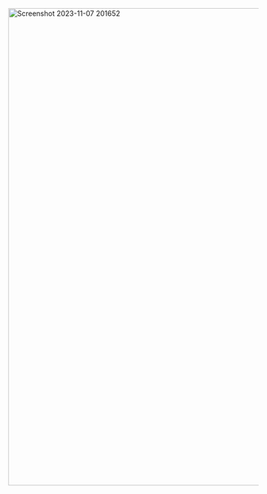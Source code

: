 

<img width="960" alt="Screenshot 2023-11-07 201652" src="https://github.com/Pragna2002/STOCK-UP/assets/84987442/8663ad21-b7ba-4984-815f-45e263a58d20">
